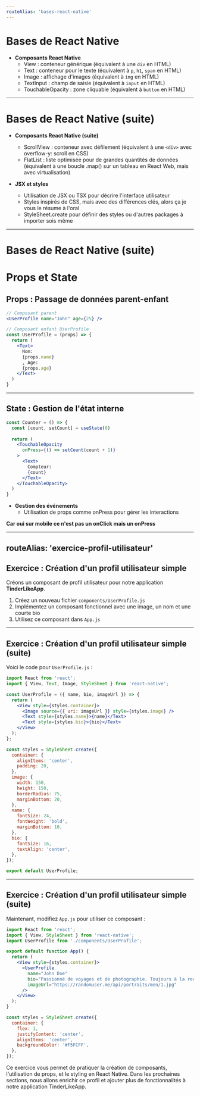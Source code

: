 ```yaml
---
routeAlias: 'bases-react-native'
---
```


# Bases de React Native

- **Composants React Native**
  - View : conteneur générique (équivalent à une `div` en HTML)
  - Text : conteneur pour le texte (équivalent à `p`, `h1`, `span` en HTML)
  - Image : affichage d'images (équivalent à `img` en HTML)
  - TextInput : champ de saisie (équivalent à `input` en HTML)
  - TouchableOpacity : zone cliquable (équivalent à `button` en HTML)

---

# Bases de React Native (suite)

- **Composants React Native (suite)**
  - ScrollView : conteneur avec défilement (équivalent à une `<div>` avec overflow-y: scroll en CSS)
  - FlatList : liste optimisée pour de grandes quantités de données (équivalent à une boucle .map() sur un tableau en React Web, mais avec virtualisation)

- **JSX et styles**
  - Utilisation de JSX ou TSX pour décrire l'interface utilisateur
  - Styles inspirés de CSS, mais avec des différences clés, alors ça je vous le résume à l'oral
  - StyleSheet.create pour définir des styles ou d'autres packages à importer sois même

---

# Bases de React Native (suite)

# Props et State

## Props : Passage de données parent-enfant

```jsx
// Composant parent
<UserProfile name="John" age={25} />
```

```jsx
// Composant enfant UserProfile
const UserProfile = (props) => {
  return (
    <Text>
      Nom: 
      {props.name}
      , Age: 
      {props.age}
    </Text>
  )
}
```

---

## State : Gestion de l'état interne

```jsx
const Counter = () => {
  const [count, setCount] = useState(0)
  
  return (
    <TouchableOpacity 
      onPress={() => setCount(count + 1)}
    >
      <Text>
        Compteur: 
        {count}
      </Text>
    </TouchableOpacity>
  )
}
```

- **Gestion des événements**
  - Utilisation de props comme onPress pour gérer les interactions

**Car oui sur mobile ce n'est pas un onClick mais un onPress**

---
routeAlias: 'exercice-profil-utilisateur'
---

## Exercice : Création d'un profil utilisateur simple

Créons un composant de profil utilisateur pour notre application **TinderLikeApp**.

1. Créez un nouveau fichier `components/UserProfile.js`
2. Implémentez un composant fonctionnel avec une image, un nom et une courte bio
3. Utilisez ce composant dans `App.js`

---

## Exercice : Création d'un profil utilisateur simple (suite)

Voici le code pour `UserProfile.js` :

```jsx
import React from 'react';
import { View, Text, Image, StyleSheet } from 'react-native';

const UserProfile = ({ name, bio, imageUrl }) => {
  return (
    <View style={styles.container}>
      <Image source={{ uri: imageUrl }} style={styles.image} />
      <Text style={styles.name}>{name}</Text>
      <Text style={styles.bio}>{bio}</Text>
    </View>
  );
};

const styles = StyleSheet.create({
  container: {
    alignItems: 'center',
    padding: 20,
  },
  image: {
    width: 150,
    height: 150,
    borderRadius: 75,
    marginBottom: 20,
  },
  name: {
    fontSize: 24,
    fontWeight: 'bold',
    marginBottom: 10,
  },
  bio: {
    fontSize: 16,
    textAlign: 'center',
  },
});

export default UserProfile;
```

---

## Exercice : Création d'un profil utilisateur simple (suite)

Maintenant, modifiez `App.js` pour utiliser ce composant :

```jsx
import React from 'react';
import { View, StyleSheet } from 'react-native';
import UserProfile from './components/UserProfile';

export default function App() {
  return (
    <View style={styles.container}>
      <UserProfile
        name="John Doe"
        bio="Passionné de voyages et de photographie. Toujours à la recherche de nouvelles aventures !"
        imageUrl="https://randomuser.me/api/portraits/men/1.jpg"
      />
    </View>
  );
}

const styles = StyleSheet.create({
  container: {
    flex: 1,
    justifyContent: 'center',
    alignItems: 'center',
    backgroundColor: '#F5FCFF',
  },
});
```

Ce exercice vous permet de pratiquer la création de composants, l'utilisation de props, et le styling en React Native. Dans les prochaines sections, nous allons enrichir ce profil et ajouter plus de fonctionnalités à notre application TinderLikeApp.
